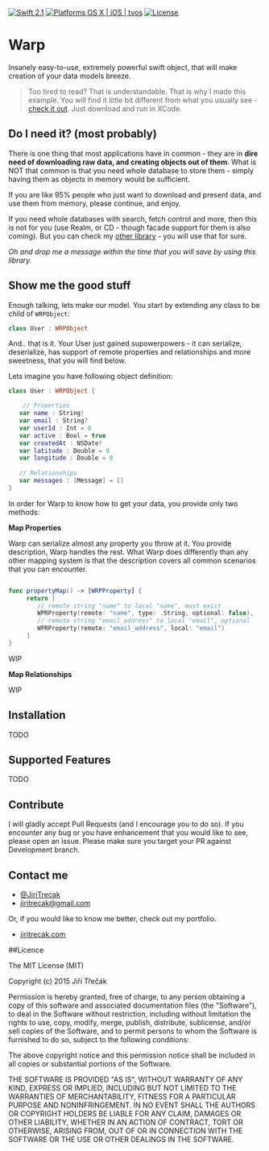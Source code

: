 [![Swift 2.1](https://img.shields.io/badge/Swift-2.1-orange.svg?style=flat)](https://developer.apple.com/swift/)
[![Platforms OS X | iOS | tvos](https://img.shields.io/badge/Platforms-OS%20X%20%7C%20iOS-lightgray.svg?style=flat)](https://developer.apple.com/swift/)
[![License](http://img.shields.io/:license-mit-blue.svg)](http://doge.mit-license.org)


# Warp

Insanely easy-to-use, extremely powerful swift object, that will make creation of your data models breeze. 

> Too tired to read? That is understandable. That is why I made this example. You will find it little bit different from what you usually see - [check it out](https://github.com/JiriTrecak/Warp/tree/master/Example). Just download and run in XCode.



## Do I need it? (most probably)

There is one thing that most applications have in common - they are in **dire need of downloading raw data, and creating objects out of them**. What is NOT that common is that you need whole database to store them - simply having them as objects in memory would be sufficient.

If you are like 95% people who just want to download and present data, and use them from memory, please continue, and enjoy. 

If you need whole databases with search, fetch control and more, then this is not for you (use Realm, or CD - though facade support for them is also coming). But you can check my [other library](https://github.com/JiriTrecak/Laurine "Laurine Generator") - you will use that for sure. 

*Oh and drop me a message within the time that you will save by using this library.*


## Show me the good stuff

Enough talking, lets make our model. You start by extending any class to be child of `WRPObject`:


```swift
class User : WRPObject
```

And.. that is it. Your User just gained supowerpowers - it can serialize, deserialize, has support of remote properties and relationships and more sweetness, that you will find below.

Lets imagine you have following object definition:

```swift
class User : WRPObject {

	// Properties
   var name : String!
   var email : String?
   var userId : Int = 0
   var active : Bool = true
   var createdAt : NSDate!
   var latitude : Double = 0
   var longitude : Double = 0
   
   // Relationships
   var messages : [Message] = []
}
```

In order for Warp to know how to get your data, you provide only two methods:

**Map Properties**

Warp can serialize almost any property you throw at it. You provide description, Warp handles the rest. What Warp does differently than any other mapping system is that the description covers all common scenarios that you can encounter. 

```swift

func propertyMap() -> [WRPProperty] {
     return [
        // remote string "name" to local "name", must exist
        WPRProperty(remote: "name", type: .String, optional: false),
        // remote string "email_address" to local "email", optional
        WPRProperty(remote: "email_address", local: "email")
     ]
}

```

WIP

**Map Relationships**

WIP

## Installation

TODO

## Supported Features

TODO


## Contribute
I will gladly accept Pull Requests (and I encourage you to do so). If you encounter any bug or you have enhancement that you would like to see, please open an issue. Please make sure you target your PR against Development branch.

## Contact me


- [@JiriTrecak](https://twitter.com/@JiriTrecak "My twitter account")
- [jiritrecak@gmail.com](mailto:jiritrecak@gmail.com "My email") 

Or, if you would like to know me better, check out my portfolio.

- [jiritrecak.com](http://jiritrecak.com/ "My personal website") 

##Licence

The MIT License (MIT)

Copyright (c) 2015 Jiří Třečák

Permission is hereby granted, free of charge, to any person obtaining a copy of this software and associated documentation files (the "Software"), to deal in the Software without restriction, including without limitation the rights to use, copy, modify, merge, publish, distribute, sublicense, and/or sell copies of the Software, and to permit persons to whom the Software is furnished to do so, subject to the following conditions:

The above copyright notice and this permission notice shall be included in all copies or substantial portions of the Software.

THE SOFTWARE IS PROVIDED "AS IS", WITHOUT WARRANTY OF ANY KIND, EXPRESS OR IMPLIED, INCLUDING BUT NOT LIMITED TO THE WARRANTIES OF MERCHANTABILITY, FITNESS FOR A PARTICULAR PURPOSE AND NONINFRINGEMENT. IN NO EVENT SHALL THE AUTHORS OR COPYRIGHT HOLDERS BE LIABLE FOR ANY CLAIM, DAMAGES OR OTHER LIABILITY, WHETHER IN AN ACTION OF CONTRACT, TORT OR OTHERWISE, ARISING FROM, OUT OF OR IN CONNECTION WITH THE SOFTWARE OR THE USE OR OTHER DEALINGS IN THE SOFTWARE.